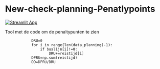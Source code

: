 # New-check-planning-Penatlypoints

[![Streamlit App](https://static.streamlit.io/badges/streamlit_badge_black_white.svg)](https://kaspertak-new-check-planning-penatlypoin-interfacecode12-jaqzhx.streamlit.app/)


Tool met de code om de penaltypunten te zien

                DRU=0
                for i in range(len(data_planning)-1):
                    if buslijn[i]!=0:
                        DRU+=reistijd[i]
                DPRU=np.sum(reistijd)  
                DD=DPRU/DRU    
